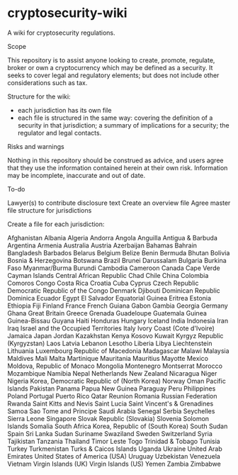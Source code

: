 # cryptosecurity-wiki
A wiki for cryptosecurity regulations.

Scope

This repository is to assist anyone looking to create, promote, regulate, broker or own a cryptocurrency which may be defined as a security.
It seeks to cover legal and regulatory elements; but does not include other considerations such as tax.


Structure for the wiki:
 - each jurisdiction has its own file
 - each file is structured in the same way: covering the definition of a security in that jurisdiction; a summary of implications for a security; the regulator and legal contacts. 


Risks and warnings

Nothing in this repository should be construed as advice, and users agree that they use the information contained herein at their own risk.
Information may be incomplete, inaccurate and out of date.


To-do

Lawyer(s) to contribute disclosure text
Create an overview file
Agree master file structure for jurisdictions

Create a file for each jurisdiction:

Afghanistan
Albania
Algeria
Andorra
Angola
Anguilla
Antigua & Barbuda
Argentina
Armenia
Australia
Austria
Azerbaijan
Bahamas
Bahrain
Bangladesh
Barbados
Belarus
Belgium
Belize
Benin
Bermuda
Bhutan
Bolivia
Bosnia & Herzegovina
Botswana
Brazil
Brunei Darussalam
Bulgaria
Burkina Faso
Myanmar/Burma
Burundi
Cambodia
Cameroon
Canada
Cape Verde
Cayman Islands
Central African Republic
Chad
Chile
China
Colombia
Comoros
Congo
Costa Rica
Croatia
Cuba
Cyprus
Czech Republic
Democratic Republic of the Congo
Denmark
Djibouti
Dominican Republic
Dominica
Ecuador
Egypt
El Salvador
Equatorial Guinea
Eritrea
Estonia
Ethiopia
Fiji
Finland
France
French Guiana
Gabon
Gambia
Georgia
Germany
Ghana
Great Britain
Greece
Grenada
Guadeloupe
Guatemala
Guinea
Guinea-Bissau
Guyana
Haiti
Honduras
Hungary
Iceland
India
Indonesia
Iran
Iraq
Israel and the Occupied Territories
Italy
Ivory Coast (Cote d'Ivoire)
Jamaica
Japan
Jordan
Kazakhstan
Kenya
Kosovo
Kuwait
Kyrgyz Republic (Kyrgyzstan)
Laos
Latvia
Lebanon
Lesotho
Liberia
Libya
Liechtenstein
Lithuania
Luxembourg
Republic of Macedonia
Madagascar
Malawi
Malaysia
Maldives
Mali
Malta
Martinique
Mauritania
Mauritius
Mayotte
Mexico
Moldova, Republic of
Monaco
Mongolia
Montenegro
Montserrat
Morocco
Mozambique
Namibia
Nepal
Netherlands
New Zealand
Nicaragua
Niger
Nigeria
Korea, Democratic Republic of (North Korea)
Norway
Oman
Pacific Islands
Pakistan
Panama
Papua New Guinea
Paraguay
Peru
Philippines
Poland
Portugal
Puerto Rico
Qatar
Reunion
Romania
Russian Federation
Rwanda
Saint Kitts and Nevis
Saint Lucia
Saint Vincent's & Grenadines
Samoa
Sao Tome and Principe
Saudi Arabia
Senegal
Serbia
Seychelles
Sierra Leone
Singapore
Slovak Republic (Slovakia)
Slovenia
Solomon Islands
Somalia
South Africa
Korea, Republic of (South Korea)
South Sudan
Spain
Sri Lanka
Sudan
Suriname
Swaziland
Sweden
Switzerland
Syria
Tajikistan
Tanzania
Thailand
Timor Leste
Togo
Trinidad & Tobago
Tunisia
Turkey
Turkmenistan
Turks & Caicos Islands
Uganda
Ukraine
United Arab Emirates
United States of America (USA)
Uruguay
Uzbekistan
Venezuela
Vietnam
Virgin Islands (UK)
Virgin Islands (US)
Yemen
Zambia
Zimbabwe

